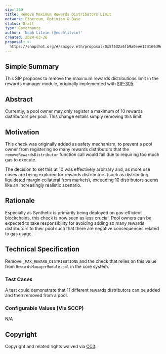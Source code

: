 ```yaml
---
sip: 369
title: Remove Maximum Rewards Distributors Limit
network: Ethereum, Optimism & Base
status: Draft
type: Governance
author: 'Noah Litvin (@noahlitvin)'
created: 2024-03-26
proposal: >-
  https://snapshot.org/#/snxgov.eth/proposal/0x5f532a6fb9a0eee124166d9ef723812f11c9b78b86075ca7d6e70953d99881b4
---
```


<!--You can leave these HTML comments in your merged SIP and delete the visible duplicate text guides, they will not appear and may be helpful to refer to if you edit it again. This is the suggested template for new SIPs. Note that an SIP number will be assigned by an editor. When opening a pull request to submit your SIP, please use an abbreviated title in the filename, `sip-draft_title_abbrev.md`. The title should be 44 characters or less.-->

## Simple Summary

<!--"If you can't explain it simply, you don't understand it well enough." Simply describe the outcome the proposed changes intends to achieve. This should be non-technical and accessible to a casual community member.-->

This SIP proposes to remove the maximum rewards distributions limit in the rewards manager module, originally implemented with [SIP-305](https://sips.synthetix.io/sips/sip-305/).

## Abstract

<!--A short (~200 word) description of the proposed change, the abstract should clearly describe the proposed change. This is what *will* be done if the SIP is implemented, not *why* it should be done or *how* it will be done. If the SIP proposes deploying a new contract, write, "we propose to deploy a new contract that will do x".-->

Currently, a pool owner may only register a maximum of 10 rewards distributors per pool. This change entails simply removing this limit.

## Motivation

<!--This is the problem statement. This is the *why* of the SIP. It should clearly explain *why* the current state of the protocol is inadequate.  It is critical that you explain *why* the change is needed, if the SIP proposes changing how something is calculated, you must address *why* the current calculation is inaccurate or wrong. This is not the place to describe how the SIP will address the issue!-->

This check was originally added as safety mechanism, to prevent a pool owner from registering so many rewards distributors that the `removeRewardsDistributor` function call would fail due to requiring too much gas to execute.

The decision to set this at 10 was effectively arbitrary and, as more use cases are being explored for rewards distributors (such as distributing liquidated margin collateral from markets), exceeding 10 distributors seems like an increasingly realistic scenario.

## Rationale

<!--This is where you explain the reasoning behind how you propose to solve the problem. Why did you propose to implement the change in this way, what were the considerations and trade-offs. The rationale fleshes out what motivated the design and why particular design decisions were made. It should describe alternate designs that were considered and related work. The rationale may also provide evidence of consensus within the community, and should discuss important objections or concerns raised during discussion.-->

Especially as Synthetix is primarily being deployed on gas-efficient blockchains, this check is now seen as less crucial. Pool owners can be expected to take responsibility for avoiding adding so many rewards distributors to their pool such that there are negative consequences related to gas usage.

## Technical Specification

<!--The technical specification should outline the public API of the changes proposed. That is, changes to any of the interfaces Synthetix currently exposes or the creations of new ones.-->

Remove `_MAX_REWARD_DISTRIBUTIONS` and the check that relies on this value from `RewardsManagerModule.sol` in the core system.

### Test Cases

<!--Test cases for an implementation are mandatory for SIPs but can be included with the implementation..-->

A test could demonstrate that 11 different rewards distributors can be added and then removed from a pool.

### Configurable Values (Via SCCP)

<!--Please list all values configurable via SCCP under this implementation.-->

N/A

## Copyright

Copyright and related rights waived via [CC0](https://creativecommons.org/publicdomain/zero/1.0/).
